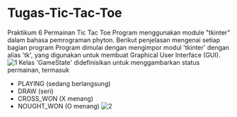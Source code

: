 # Tugas-Tic-Tac-Toe
Praktikum 6 Permainan Tic Tac Toe Program menggunakan module "tkinter" dalam bahasa pemrograman phyton. Berikut penjelasan mengenai setiap bagian program
Program dimulai dengan mengimpor modul 'tkinter' dengan alias 'tk', yang digunakan untuk membuat Graphical User Interface (GUI).
![1](https://github.com/SaktiaWardhana/Tugas-Tic-Tac-Toe/assets/148610993/0f5aef0c-7b1c-41d6-bed3-d35e2acc664e)
Kelas 'GameState' didefinisikan untuk menggambarkan status permainan, termasuk 
- PLAYING (sedang berlangsung)
- DRAW (seri)
- CROSS_WON (X menang)
- NOUGHT_WON (O menang)
![2](https://github.com/SaktiaWardhana/Tugas-Tic-Tac-Toe/assets/148610993/1cbf03b0-c871-47fe-99ed-8db4847818bb)
